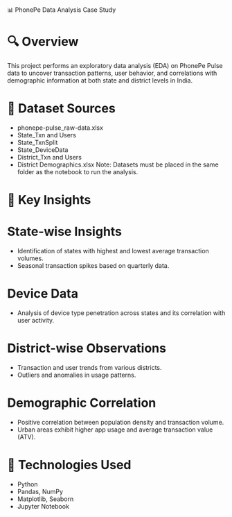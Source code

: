 📊 PhonePe Data Analysis Case Study

# 🔍 Overview
This project performs an exploratory data analysis (EDA) on PhonePe Pulse data to uncover transaction patterns, user behavior, and correlations with demographic information at both state and district levels in India.

# 📁 Dataset Sources
- phonepe-pulse_raw-data.xlsx
- State_Txn and Users
- State_TxnSplit
- State_DeviceData
- District_Txn and Users
- District Demographics.xlsx
Note: Datasets must be placed in the same folder as the notebook to run the analysis.

# 📌 Key Insights
# State-wise Insights
- Identification of states with highest and lowest average transaction volumes.
- Seasonal transaction spikes based on quarterly data.
# Device Data
- Analysis of device type penetration across states and its correlation with user activity.
# District-wise Observations
- Transaction and user trends from various districts.
- Outliers and anomalies in usage patterns.
# Demographic Correlation
- Positive correlation between population density and transaction volume.
- Urban areas exhibit higher app usage and average transaction value (ATV).

# 🧰 Technologies Used
- Python
- Pandas, NumPy
- Matplotlib, Seaborn
- Jupyter Notebook
